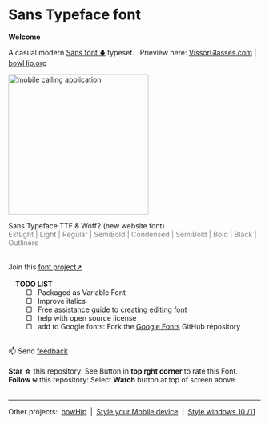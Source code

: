 # Sans Typeface font
<b>Welcome</b> <br>

A casual modern <a href="https://github.com/qp5/FONT/raw/main/FONT.zip">Sans font <small>🡇</small></a> typeset.   Prieview here: <a target="_blank" href="https://VissorGlasses.com">VissorGlasses.com</a> | <a target="_blank" href="https://bowHip.org/foster">bowHip.org</a><br>

<a href="https://github.com/qp5/FONT/raw/main/FONT.zip"><img style="height: 280px; margin-bottom:-0px; margin-top:0px;" src="https://bowhip.org/img/font_thumb_publisher_card.png" alt="mobile calling application"></a> 

Sans Typeface TTF & Woff2 (new website font) <br>
<span style="color: gray;">ExtLght | Light | Regular | SemiBold | Condensed | SemiBold | Bold | Black | Outliners</span><br>
<br>

Join this <a href="mailto: support@bowhip.org">font project➚</a> <br> <br>
  <b>TODO LIST</b><br>
    ▢  Packaged as Variable Font<br>
    ▢  Improve italics<br>
    ▢  <a target="_blank" href="https://chatgpt.com/">Free assistance guide to creating editing font</a><br>
    ▢  help with open source license<br>
    ▢  add to Google fonts: Fork the <a href="https://github.com/google/fonts">Google Fonts</a> GitHub repository <br>

    <br>
    📫 Send <a href="mailto: support@bowhip.org">feedback</a> <br><br>
    <b>Star ☆</b> this repository: See Button in <b>top rght corner</b> to rate this Font.<br>
    <b>Follow ଳ</b> this repository: Select <b>Watch</b> button at top of screen above.   <br><br>
    
____________________________________________________________
Other projects:  <a href="https://github.com/qp5/bowHip">bowHip</a>  |  <a target="_blank" href="https://codepen.io/qp5/full/WNGbLBy">Style your Mobile device</a>  |   <a target="_blank" href="https://codepen.io/qp5/project/full/ZmBrJo">Style windows 10 /11</a>
